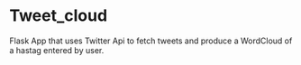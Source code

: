 # Tweet_cloud
Flask App that uses Twitter Api to fetch tweets and produce a WordCloud of a hastag entered by user.
